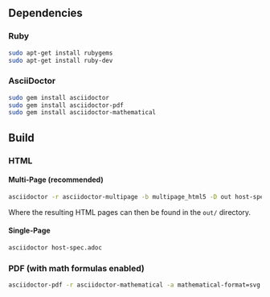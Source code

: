 ## Dependencies

### Ruby

```bash
sudo apt-get install rubygems
sudo apt-get install ruby-dev
```

### AsciiDoctor

```bash
sudo gem install asciidoctor
sudo gem install asciidoctor-pdf
sudo gem install asciidoctor-mathematical
```

## Build

### HTML

#### Multi-Page (recommended)

```bash
asciidoctor -r asciidoctor-multipage -b multipage_html5 -D out host-spec.adoc
```

Where the resulting HTML pages can then be found in the `out/` directory.

#### Single-Page

```bash
asciidoctor host-spec.adoc
```

### PDF (with math formulas enabled)

```bash
asciidoctor-pdf -r asciidoctor-mathematical -a mathematical-format=svg host-spec.adoc
````
